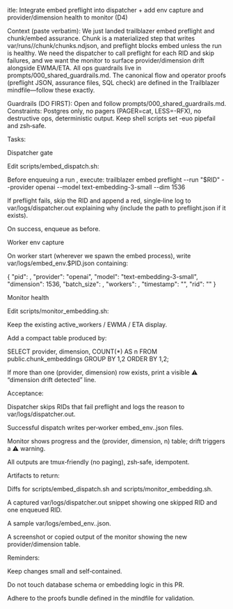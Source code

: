 itle: Integrate embed preflight into dispatcher + add env capture and provider/dimension health to monitor (D4)

Context (paste verbatim):
We just landed trailblazer embed preflight and chunk/embed assurance. Chunk is a materialized step that writes var/runs/<RID>/chunk/chunks.ndjson, and preflight blocks embed unless the run is healthy. We need the dispatcher to call preflight for each RID and skip failures, and we want the monitor to surface provider/dimension drift alongside EWMA/ETA. All ops guardrails live in prompts/000_shared_guardrails.md. The canonical flow and operator proofs (preflight JSON, assurance files, SQL check) are defined in the Trailblazer mindfile—follow these exactly.

Guardrails (DO FIRST):
Open and follow prompts/000_shared_guardrails.md. Constraints: Postgres only, no pagers (PAGER=cat, LESS=-RFX), no destructive ops, deterministic output. Keep shell scripts set -euo pipefail and zsh‑safe.

Tasks:

Dispatcher gate

Edit scripts/embed_dispatch.sh:

Before enqueuing a run <RID>, execute:
trailblazer embed preflight --run "$RID" --provider openai --model text-embedding-3-small --dim 1536

If preflight fails, skip the RID and append a red, single‑line log to var/logs/dispatcher.out explaining why (include the path to preflight.json if it exists).

On success, enqueue as before.

Worker env capture

On worker start (wherever we spawn the embed process), write var/logs/embed_env.$PID.json containing:

{
"pid": <PID>,
"provider": "openai",
"model": "text-embedding-3-small",
"dimension": 1536,
"batch_size": <resolvedBatch>,
"workers": <resolvedWorkers>,
"timestamp": "<iso8601>",
"rid": "<RID or null if pooled>"
}

Monitor health

Edit scripts/monitor_embedding.sh:

Keep the existing active_workers / EWMA / ETA display.

Add a compact table produced by:

SELECT provider, dimension, COUNT(\*) AS n
FROM public.chunk_embeddings
GROUP BY 1,2
ORDER BY 1,2;

If more than one (provider, dimension) row exists, print a visible ⚠️ “dimension drift detected” line.

Acceptance:

Dispatcher skips RIDs that fail preflight and logs the reason to var/logs/dispatcher.out.

Successful dispatch writes per‑worker embed_env.<PID>.json files.

Monitor shows progress and the (provider, dimension, n) table; drift triggers a ⚠️ warning.

All outputs are tmux‑friendly (no paging), zsh‑safe, idempotent.

Artifacts to return:

Diffs for scripts/embed_dispatch.sh and scripts/monitor_embedding.sh.

A captured var/logs/dispatcher.out snippet showing one skipped RID and one enqueued RID.

A sample var/logs/embed_env.<PID>.json.

A screenshot or copied output of the monitor showing the new provider/dimension table.

Reminders:

Keep changes small and self‑contained.

Do not touch database schema or embedding logic in this PR.

Adhere to the proofs bundle defined in the mindfile for validation.
